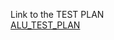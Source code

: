 Link to the TEST PLAN \
[ ALU_TEST_PLAN ](https://docs.google.com/spreadsheets/d/0OPQq6u1W80FHPFD2bGdLDPIZgXd3KI87/edit?usp=sharing&ouid=108282355793634064022&rtpof=true&sd=true)